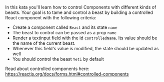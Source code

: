 In this kata you'll learn how to control Components with different kinds of beasts.
Your goal is to tame and control a beast by building a controlled React component with the following criteria:
- Create a component called `Beast` and its state `name`
- The beast to control can be passed as a prop `name`
- Render a textinput field with the id `controlledName`. Its value should be the name of the current beast.
- Whenever this field's value is modified, the state should be updated as well
- You should control the beast `Yeti` by default

Read about controlled components here: https://reactjs.org/docs/forms.html#controlled-components
